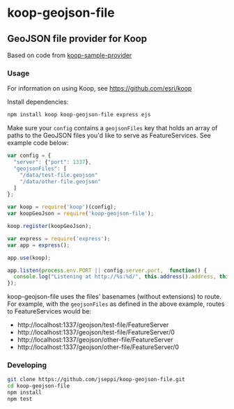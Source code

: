 # koop-geojson-file

## GeoJSON file provider for Koop 

Based on code from [koop-sample-provider](https://github.com/koopjs/koop-sample-provider)

### Usage

For information on using Koop, see https://github.com/esri/koop 

Install dependencies:

```sh
npm install koop koop-geojson-file express ejs
```

Make sure your `config` contains a `geojsonFiles` key that holds an array of paths to the GeoJSON files you'd like to serve as FeatureServices. See example code below:

```javascript
var config = {
  "server": {"port": 1337},
  "geojsonFiles": [
    "/data/test-file.geojson"
    "/data/other-file.geojson"
  ]
};

var koop = require('koop')(config);
var koopGeoJson = require('koop-geojson-file');

koop.register(koopGeoJson);

var express = require('express');
var app = express();

app.use(koop);

app.listen(process.env.PORT || config.server.port,  function() {
  console.log("Listening at http://%s:%d/", this.address().address, this.address().port);
});
```

koop-geojson-file uses the files' basenames (without extensions) to route. For example, with the `geojsonFiles` as defined in the above example, routes to FeatureServices would be:

- http://localhost:1337/geojson/test-file/FeatureServer
- http://localhost:1337/geojson/test-file/FeatureServer/0
- http://localhost:1337/geojson/other-file/FeatureServer
- http://localhost:1337/geojson/other-file/FeatureServer/0

### Developing

```sh
git clone https://github.com/jseppi/koop-geojson-file.git
cd koop-geojson-file
npm install
npm test
```